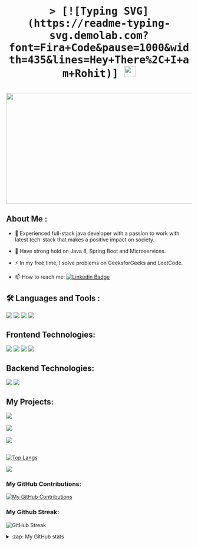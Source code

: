 <samp>
<h1 align="center">
  &gt; [![Typing SVG](https://readme-typing-svg.demolab.com?font=Fira+Code&pause=1000&width=435&lines=Hey+There%2C+I+am+Rohit)]
  <img src="https://media.giphy.com/media/hvRJCLFzcasrR4ia7z/giphy.gif" width="30">
</h1>
</samp>
<br />
<div align="center">
  <img src="https://media.giphy.com/media/dWesBcTLavkZuG35MI/giphy.gif" width="600" height="300" />
</div>

## About Me :

- :telescope: Experienced full-stack java developer with a passion to work with latest tech-stack that makes a positive impact on
society.

- :seedling: Have strong hold on Java 8, Spring Boot and Microservices.

- :zap: In my free time, I solve problems on GeeksforGeeks and LeetCode.

- :mailbox: How to reach me: [![Linkedin Badge](https://img.shields.io/badge/-Rohit_Parida-blue?style=flat&logo=Linkedin&logoColor=white)](https://www.linkedin.com/in/rohit-parida-3382911a6/)

## :hammer_and_wrench: Languages and Tools :

![](https://img.shields.io/badge/Language-Java-informational?style=flat&logo=Java&logoColor=white&color=informational)
![](https://img.shields.io/badge/Tool-Visual_Studio_Code-informational?style=flat&logo=VisualStudioCode&logoColor=white&color=informational)
![](https://img.shields.io/badge/Tool-Intellij_IDEA-informational?style=flat&logo=intellij-idea&logoColor=white&color=informational)
![](https://img.shields.io/badge/Tool-Spring_Tool_Suite-informational?style=flat&logo=Spring&logoColor=white&color=informational)

## Frontend Technologies:

![](https://img.shields.io/badge/Language-JavaScript-informational?style=flat&logo=javascript&logoColor=white&color=088F8F)
![](https://img.shields.io/badge/Language-HTML-informational?style=flat&logo=HTML5&logoColor=white&color=088F8F)
![](https://img.shields.io/badge/Language-CSS-informational?style=flat&logo=CSS3&logoColor=white&color=088F8F)
![](https://img.shields.io/badge/Framework-React_JS-informational?style=flat&logo=react&logoColor=white&color=088F8F)

## Backend Technologies:

![](https://img.shields.io/badge/Framework-Spring_Boot-informational?style=flat&logo=SpringBoot&logoColor=white&color=923CB5)
![](https://img.shields.io/badge/Framework-Vert.x-informational?style=flat&logo=eclipse-vert.x&logoColor=white&color=923CB5)

## My Projects:

<a href="https://github.com/rohit1039/job-tracking-app">
  <img align="center" src="https://github-readme-stats.vercel.app/api/pin/?username=rohit1039&repo=job-tracking-app&title_color=ffffff&text_color=c9cacc&icon_color=2bbc8a&bg_color=1d1f21" />
</a>

<br />
<br />

<a href="https://github.com/rohit1039/course-enrollment-application">
  <img align="center" src="https://github-readme-stats.vercel.app/api/pin?username=rohit1039&repo=course-enrollment-application&title_color=ffffff&text_color=c9cacc&icon_color=2bbc8a&bg_color=1d1f21" />
</a>

<br />
<br />

<a href="https://github.com/rohit1039/Dicee-Challenge">
  <img align="center" src="https://github-readme-stats.vercel.app/api/pin/?username=rohit1039&repo=Dicee-Challenge&title_color=ffffff&text_color=c9cacc&icon_color=2bbc8a&bg_color=1d1f21" />
</a>

<br />
<br />

[![Top Langs](https://github-readme-stats.vercel.app/api/top-langs/?username=rohit1039&layout=compact&theme=monokai)](https://github.com/rohit1039/github-readme-stats)

![](https://github-profile-summary-cards.vercel.app/api/cards/repos-per-language?username=rohit1039&theme=monokai)

### My GitHub Contributions:

[![My GitHub Contributions](https://github-profile-summary-cards.vercel.app/api/cards/profile-details?username=rohit1039&theme=monokai&bg_color=0d1117)](https://github.com/rohit1039)

### My Github Streak:

![GitHub Streak](https://github-readme-streak-stats.herokuapp.com/?user=rohit1039&count_private=true&theme=dark)

<details>
  
  <summary>:zap: My GitHub stats </summary>
   <br />
 <img alt="github stats" src="https://github-readme-stats-rohit1039.vercel.app/api?username=rohit1039&show_icons=true&hide_border=false&bg_color=0d1117&theme=blueberry" />
  
</details>
